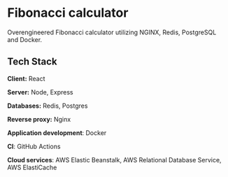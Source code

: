
# Fibonacci calculator

Overengineered Fibonacci calculator utilizing NGINX, Redis, PostgreSQL and Docker.


## Tech Stack

**Client:** React

**Server:** Node, Express

**Databases:** Redis, Postgres

**Reverse proxy:** Nginx

**Application development**: Docker

**CI**: GitHub Actions

**Cloud services**: AWS Elastic Beanstalk, AWS Relational Database Service, AWS ElastiCache
